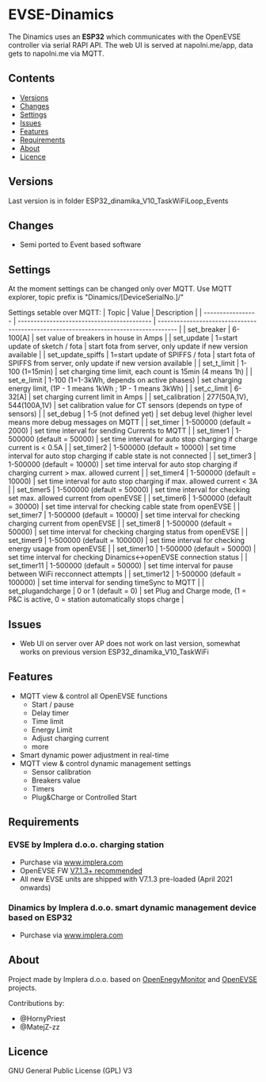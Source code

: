 # EVSE-Dinamics



The Dinamics uses an **ESP32** which communicates with the OpenEVSE controller via serial RAPI API. The web UI is served at napolni.me/app, data gets to napolni.me via MQTT.


## Contents

<!-- toc -->
- [Versions](#versions)
- [Changes](#changes)
- [Settings](#settings)
- [Issues](#issues)
- [Features](#features)
- [Requirements](#requirements)
- [About](#about)
- [Licence](#licence)

<!-- tocstop -->


## Versions

Last version is in folder ESP32_dinamika_V10_TaskWiFiLoop_Events


## Changes

- Semi ported to Event based software

## Settings

At the moment settings can be changed only over MQTT. Use MQTT explorer, topic prefix is "Dinamics/[DeviceSerialNo.]/"

Settings setable over MQTT:
|       Topic       |                    Value                   |                                     Description                                      |
| ----------------- | ------------------------------------------ | ------------------------------------------------------------------------------------ |
| set_breaker       | 6-100[A]                                   | set value of breakers in house in Amps                                               |
| set_update        | 1=start update of sketch / fota            | start fota from server, only update if new version available                         |
| set_update_spiffs | 1=start update of SPIFFS / fota            | start fota of SPIFFS from server, only update if new version available               |
| set_t_limit       | 1-100 (1=15min)                            | set charging time limit, each count is 15min (4 means 1h)                            |
| set_e_limit       | 1-100 (1=1-3kWh, depends on active phases) | set charging energy limit, (1P - 1 means 1kWh ; 1P - 1 means 3kWh)                   |
| set_c_limit       | 6-32[A]                                    | set charging current limit in Amps                                                   |
| set_calibration   | 277(50A,1V), 544(100A,1V)                  | set calibration value for CT sensors (depends on type of sensors)                    |
| set_debug         | 1-5 (not defined yet)                      | set debug level (higher level means more debug messages on MQTT                      |
| set_timer         | 1-500000 (default = 2000)                  | set time interval for sending Currents to MQTT                                       |
| set_timer1        | 1-500000 (default = 50000)                 | set time interval for auto stop charging if charge current is < 0.5A                 |
| set_timer2        | 1-500000 (default = 10000)                 | set time interval for auto stop charging if cable state is not connected             |
| set_timer3        | 1-500000 (default = 10000)                 | set time interval for auto stop charging if charging current > max. allowed current  |
| set_timer4        | 1-500000 (default = 10000)                 | set time interval for auto stop charging if max. allowed current < 3A                |
| set_timer5        | 1-500000 (default = 50000)                 | set time interval for checking set max. allowed current from openEVSE                |
| set_timer6        | 1-500000 (default = 30000)                 | set time interval for checking cable state from openEVSE                             |
| set_timer7        | 1-500000 (default = 10000)                 | set time interval for checking charging current from openEVSE                        |
| set_timer8        | 1-500000 (default = 50000)                 | set time interval for checking charging status from openEVSE                         |
| set_timer9        | 1-500000 (default = 100000)                | set time interval for checking energy usage from openEVSE                            |
| set_timer10       | 1-500000 (default = 50000)                 | set time interval for checking Dinamics<->openEVSE connection status                 |
| set_timer11       | 1-500000 (default = 50000)                 | set time interval for pause between WiFi recconnect attempts                         |
| set_timer12       | 1-500000 (default = 100000)                | set time interval for sending timeSync to MQTT                                       |
| set_plugandcharge | 0 or 1 (default = 0)                       | set Plug and Charge mode, (1 = P&C is active, 0 = station automatically stops charge |

## Issues

- Web UI on server over AP does not work on last version, somewhat works on previous version ESP32_dinamika_V10_TaskWiFi


## Features

- MQTT view & control all OpenEVSE functions
  - Start / pause
  - Delay timer
  - Time limit
  - Energy Limit
  - Adjust charging current
  - more
- Smart dynamic power adjustment in real-time
- MQTT view & control dynamic management settings
  - Sensor calibration
  - Breakers value
  - Timers
  - Plug&Charge or Controlled Start


## Requirements

### EVSE by Implera d.o.o. charging station

- Purchase via www.implera.com
- OpenEVSE FW [V7.1.3+ recommended](https://github.com/OpenEVSE/open_evse/releases)
- All new EVSE units are shipped with V7.1.3 pre-loaded (April 2021 onwards)

### Dinamics by Implera d.o.o. smart dynamic management device based on ESP32
- Purchase via www.implera.com

## About

Project made by Implera d.o.o. based on [OpenEnegyMonitor](http://openenergymonitor.org) and [OpenEVSE](https://openevse.com) projects.

Contributions by:

- @HornyPriest
- @MatejZ-zz


## Licence

GNU General Public License (GPL) V3